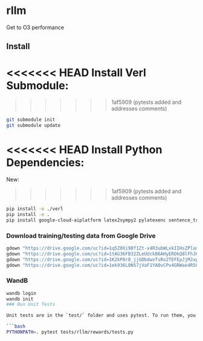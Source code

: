 # rllm

Get to O3 performance

## Install

<<<<<<< HEAD
Install Verl Submodule:
=======

> > > > > > > 1af5909 (pytests added and addresses comments)

```bash
git submodule init
git submodule update
```

<<<<<<< HEAD
Install Python Dependencies:
=======
New:

> > > > > > > 1af5909 (pytests added and addresses comments)

```bash
pip install -e ./verl
pip install -e .
pip install google-cloud-aiplatform latex2sympy2 pylatexenc sentence_transformers
```

### Download training/testing data from Google Drive

```bash
gdown "https://drive.google.com/uc?id=1q5Z0Xi98f1Zt-x4R3ubWLxkIIHsZPlum" -O "rllm/data/train/coding/apps.json"
gdown "https://drive.google.com/uc?id=1tAG36FB32ZLeUUckB6AHyEROkQ8lFhJ6" -O "rllm/data/train/coding/code_contests.json"
gdown "https://drive.google.com/uc?id=1K2kP8r8_jjGDbdwvTsRo2TEFEpJjMJxp" -O "rllm/data/train/coding/taco.json"
gdown "https://drive.google.com/uc?id=1ek936L0N57jVaF1YA0vCPv4GRWae4R5C" -O "rllm/data/train/coding/codeforces.json"
```

### WandB

````bash
wandb login
wandb init
### Run Unit Tests

Unit tests are in the `test/` folder and uses pytest. To run them, you can do something like this.

```bash
PYTHONPATH=. pytest tests/rllm/rewards/tests.py
````
